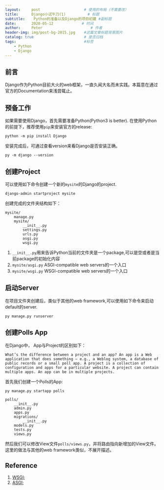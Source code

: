 ```yaml
---
layout:     post                    # 使用的布局（不需要改）
title:      Django小试牛刀(1)          # 标题 
subtitle:    Python的准备以及Django的项目初建 #副标题
date:       2020-05-12             # 时间
author:     Peter                      # 作者
header-img: img/post-bg-2015.jpg    #这篇文章标题背景图片
catalog: true                       # 是否归档
tags:                               #标签
    - Python
    - Django
---
```


## 前言

Django作为Python目前大火的web框架，一直久闻大名而未实践。本篇意在通过官方的Documentation来浅尝辄止。  


## 预备工作

如果需要使用Django，首先需要准备Python(Python3 is better).  在使用Python的前提下，推荐使用`pip`来安装官方的release:

```
python -m pip install Django
```

安装完成后，可通过查看version来看Django是否安装正确。  

```
py -m django --version
```

## 创建Project

可以使用如下命令创建一个新的`mysite`的Django的project.  

```
django-admin startproject mysite
```
创建完成的文件夹结构如下：  

```
mysite/
    manage.py
    mysite/
        __init__.py
        settings.py
        urls.py
        asgi.py
        wsgi.py
```
1. `__init__.py`用来告诉Python当前的文件夹是一个package,可以是空或者是当前package的初始化内容
2. `mysite/asgi.py`  ASGI-compatible web servers的一个入口
3. `mysite/wsgi.py`  WSGI-compatible web servers的一个入口

## 启动Server
在项目文件夹创建后，类似于其他的web framework,可以使用如下命令来启动default的server.  
```
py manage.py runserver
```

## 创建Polls App

在Django中， App与Project的区别如下：  

`
What’s the difference between a project and an app? An app is a Web application that does something – e.g., a Weblog system, a database of public records or a small poll app. A project is a collection of configuration and apps for a particular website. A project can contain multiple apps. An app can be in multiple projects.
`

首先我们创建一个Polls的App:  
```
py manage.py startapp polls

polls/
    __init__.py
    admin.py
    apps.py
    migrations/
        __init__.py
    models.py
    tests.py
    views.py
```

然后我们可以修改View文件`polls/views.py`，并将路由指向新增加的View文件。这里的做法与其他的web framework类似，不展开描述。  




## Reference

1. [WSGI](https://wsgi.readthedocs.io/en/latest/);
2. [ASGI](https://asgi.readthedocs.io/en/latest/);

